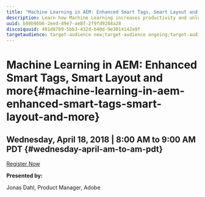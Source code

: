 ```yaml
---
title: "Machine Learning in AEM: Enhanced Smart Tags, Smart Layout and more"
description: Learn how Machine Learning increases productivity and unlocks new use cases in AEM 6.4
uuid: b89b96b6-2eed-49e7-ae8f-2f9fd9284a28
discoiquuid: 401d8709-5bb3-432d-b40d-9e3014142a9f
targetaudience: target-audience new;target-audience ongoing;target-audience upgrader
---
```


# Machine Learning in AEM: Enhanced Smart Tags, Smart Layout and more{#machine-learning-in-aem-enhanced-smart-tags-smart-layout-and-more}

## Wednesday, April 18, 2018 | 8:00 AM to 9:00 AM PDT {#wednesday-april-am-to-am-pdt}

[Register Now](https://www.meetup.com/AEM-Technologist-Group/events/249673995/) 

**Presented by:**

Jonas Dahl, Product Manager, Adobe

